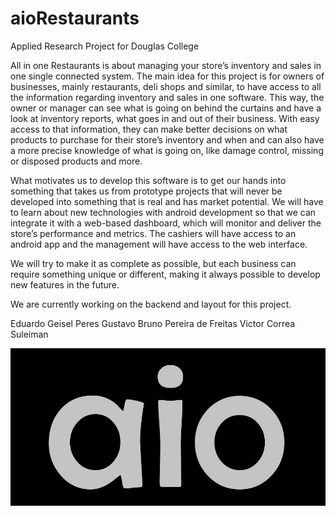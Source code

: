 # aioRestaurants
Applied Research Project for Douglas College

All in one Restaurants is about managing your store’s inventory and sales in one single connected system. The main idea for this project is for owners of businesses, mainly restaurants, deli shops and similar, to have access to all the information regarding inventory and sales in one software. This way, the owner or manager can see what is going on behind the curtains and have a look at inventory reports, what goes in and out of their business. With easy access to that information, they can make better decisions on what products to purchase for their store’s inventory and when and can also have a more precise knowledge of what is going on, like damage control, missing or disposed products and more.  

What motivates us to develop this software is to get our hands into something that takes us from prototype projects that will never be developed into something that is real and has market potential. We will have to learn about new technologies with android development so that we can integrate it with a web-based dashboard, which will monitor and deliver the store’s performance and metrics. The cashiers will have access to an android app and the management will have access to the web interface.  

We will try to make it as complete as possible, but each business can require something unique or different, making it always possible to develop new features in the future. 

We are currently working on the backend and layout for this project.

Eduardo Geisel Peres
Gustavo Bruno Pereira de Freitas
Victor Correa Suleiman

<img src="https://raw.githubusercontent.com/eduardogeisel/aioRestaurants/7be8a8fd369f4999c5d3e6262ea497ca1edc5f90/Mobile/app/src/main/res/drawable/aiologo.jpg">
